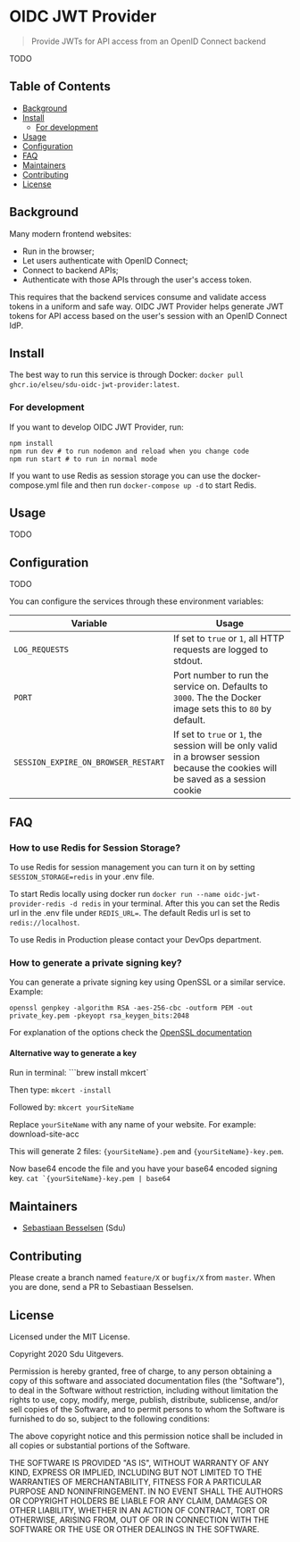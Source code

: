 # OIDC JWT Provider

> Provide JWTs for API access from an OpenID Connect backend

TODO

## Table of Contents <!-- omit in toc -->

- [Background](#background)
- [Install](#install)
  - [For development](#for-development)
- [Usage](#usage)
- [Configuration](#configuration)
- [FAQ](#faq)
- [Maintainers](#maintainers)
- [Contributing](#contributing)
- [License](#license)

## Background

Many modern frontend websites:

-   Run in the browser;
-   Let users authenticate with OpenID Connect;
-   Connect to backend APIs;
-   Authenticate with those APIs through the user's access token.

This requires that the backend services consume and validate access tokens in a uniform and safe way. OIDC JWT Provider helps generate JWT tokens for API access based on the user's session with an OpenID Connect IdP.

## Install

The best way to run this service is through Docker: `docker pull ghcr.io/elseu/sdu-oidc-jwt-provider:latest`.

### For development

If you want to develop OIDC JWT Provider, run:

```
npm install
npm run dev # to run nodemon and reload when you change code
npm run start # to run in normal mode
```

If you want to use Redis as session storage you can use the docker-compose.yml file and then run `docker-compose up -d` to start Redis.
## Usage

TODO

## Configuration

TODO

You can configure the services through these environment variables:

| Variable         | Usage                                                                                                     |
| ---------------- | --------------------------------------------------------------------------------------------------------- |
| `LOG_REQUESTS`   | If set to `true` or `1`, all HTTP requests are logged to stdout.                                          |
| `PORT`           | Port number to run the service on. Defaults to `3000`. The the Docker image sets this to `80` by default. | ` |
| `SESSION_EXPIRE_ON_BROWSER_RESTART` | If set to `true` or `1`, the session will be only valid in a browser session because the cookies will be saved as a session cookie |


## FAQ
### How to use Redis for Session Storage?
To use Redis for session management you can turn it on by setting `SESSION_STORAGE=redis` in your .env file.

To start Redis locally using docker run `docker run --name oidc-jwt-provider-redis -d redis` in your terminal.
After this you can set the Redis url in the .env file under `REDIS_URL=`.
The default Redis url is set to `redis://localhost`.

To use Redis in Production please contact your DevOps department.

### How to generate a private signing key?
You can generate a private signing key using OpenSSL or a similar service.
Example: 
```
openssl genpkey -algorithm RSA -aes-256-cbc -outform PEM -out private_key.pem -pkeyopt rsa_keygen_bits:2048
```
For explanation of the options check the [OpenSSL documentation](https://www.openssl.org/docs/man1.1.1/man1/openssl-genpkey.html#KEY-GENERATION-OPTIONS)


#### Alternative way to generate a key
Run in terminal:
```brew install mkcert`

Then type:
```mkcert -install```

Followed by:
```mkcert yourSiteName```

Replace `yourSiteName` with any name of your website. For example: download-site-acc

This will generate 2 files: `{yourSiteName}.pem` and `{yourSiteName}-key.pem`.

Now base64 encode the file and you have your base64 encoded signing key.
```cat `{yourSiteName}-key.pem | base64```

## Maintainers

-   [Sebastiaan Besselsen](https://github.com/sbesselsen) (Sdu)

## Contributing

Please create a branch named `feature/X` or `bugfix/X` from `master`. When you are done, send a PR to Sebastiaan Besselsen.

## License

Licensed under the MIT License.

Copyright 2020 Sdu Uitgevers.

Permission is hereby granted, free of charge, to any person obtaining a copy of this software and associated documentation files (the "Software"), to deal in the Software without restriction, including without limitation the rights to use, copy, modify, merge, publish, distribute, sublicense, and/or sell copies of the Software, and to permit persons to whom the Software is furnished to do so, subject to the following conditions:

The above copyright notice and this permission notice shall be included in all copies or substantial portions of the Software.

THE SOFTWARE IS PROVIDED "AS IS", WITHOUT WARRANTY OF ANY KIND, EXPRESS OR IMPLIED, INCLUDING BUT NOT LIMITED TO THE WARRANTIES OF MERCHANTABILITY, FITNESS FOR A PARTICULAR PURPOSE AND NONINFRINGEMENT. IN NO EVENT SHALL THE AUTHORS OR COPYRIGHT HOLDERS BE LIABLE FOR ANY CLAIM, DAMAGES OR OTHER LIABILITY, WHETHER IN AN ACTION OF CONTRACT, TORT OR OTHERWISE, ARISING FROM, OUT OF OR IN CONNECTION WITH THE SOFTWARE OR THE USE OR OTHER DEALINGS IN THE SOFTWARE.
